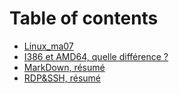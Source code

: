 # Table of contents

* [Linux\_ma07](README.md)
* [I386 et AMD64, quelle différence ?](i386-et-amd64-quelle-difference.md)
* [MarkDown, résumé](MarkdownCheatSheet.md)
* [RDP&SSH, résumé](RDP&SSH.md)
